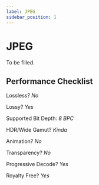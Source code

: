 ```yaml
---
label: JPEG
sidebar_position: 1
---
```


# JPEG

To be filled.

## Performance Checklist

Lossless? *No*

Lossy? *Yes*

Supported Bit Depth:
*8 BPC*

HDR/Wide Gamut? *Kinda*

Animation? *No*

Transparency? *No*

Progressive Decode? *Yes*

Royalty Free? *Yes*